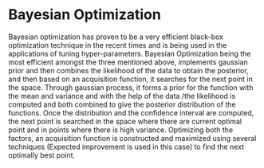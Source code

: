 # Bayesian Optimization
Bayesian optimization has proven to be a very efficient black-box optimization technique in the recent times and is being used in the applications of tuning hyper-parameters.
Bayesian Optimization being the most efficient amongst the three mentioned above, implements gaussian prior and then combines the likelihood of the data to obtain the posterior, and then based on an acquisition function, it searches for the next point in the space. Through gaussian process, it forms a prior for the function with the mean and variance and with the help of the data /the likelihood is computed and both combined to give the posterior distribution of the functions. Once the distribution and the confidence interval are computed, the next point is searched in the space where there are current optimal point and in points where there is high variance. Optimizing both the factors, an acquisition function is constructed and maximized using several techniques (Expected improvement is used in this case) to find the next optimally best point.
